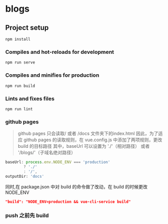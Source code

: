 # blogs

## Project setup
```
npm install
```

### Compiles and hot-reloads for development
```
npm run serve
```

### Compiles and minifies for production
```
npm run build
```

### Lints and fixes files
```
npm run lint
```

### github pages
> github pages 只会读取/ 或者 /docs 文件夹下的index.html
因此，为了适应 github pages 的读取规则，在 vue.config.js 中添加了两项规则，更改 build 的目标路径
其中，baseUrl 可以设置为 './'（相对路径） 或者 '/blogs/'（子域名绝对路径）

```js
baseUrl: process.env.NODE_ENV === 'production'
        ? './'
        : '/',
outputDir: 'docs'
```

同时,在 package.json 中对 build 的命令做了改动，在 build 的时候更改 NODE_ENV
```json
"build": "NODE_ENV=production && vue-cli-service build"
```

### push 之前先 build
